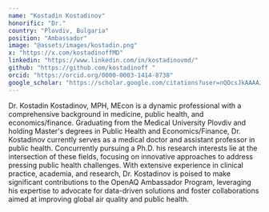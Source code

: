 ```yaml
---
name: "Kostadin Kostadinov"
honorific: "Dr."
country: "Plovdiv, Bulgaria"
position: "Ambassador"
image: "@assets/images/kostadin.png"
x: "https://x.com/kostadinoffMD"
linkedin: "https://www.linkedin.com/in/kostadinovmd/"
github: "https://github.com/kostadinoff "
orcid: "https://orcid.org/0000-0003-1414-8738"
google_scholar: "https://scholar.google.com/citations?user=nQOcsJkAAAAJ&hl=bg"
---
```


Dr. Kostadin Kostadinov, MPH, MEcon is a dynamic professional with a comprehensive background in medicine, public health, and economics/finance. Graduating from the Medical University Plovdiv and holding Master's degrees in Public Health and Economics/Finance, Dr. Kostadinov currently serves as a medical doctor and assistant professor in public health. Concurrently pursuing a Ph.D. his research interests lie at the intersection of these fields, focusing on innovative approaches to address pressing public health challenges. With extensive experience in clinical practice, academia, and research, Dr. Kostadinov is poised to make significant contributions to the OpenAQ Ambassador Program, leveraging his expertise to advocate for data-driven solutions and foster collaborations aimed at improving global air quality and public health.
